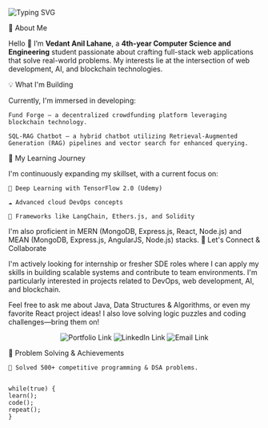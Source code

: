 <p align="start">
<img src="https://readme-typing-svg.demolab.com?font=Fira+Code&size=22&duration=3000&pause=1000&color=555555&center=true&width=500&lines=Hello.;I'm+Vedant+Lahane;A+passionate+developer;Always+building" alt="Typing SVG" />
</p>
🚀 About Me

<p align="left">
Hello 👋 I’m <strong>Vedant Anil Lahane</strong>, a <strong>4th-year Computer Science and Engineering</strong> student passionate about crafting full-stack web applications that solve real-world problems. My interests lie at the intersection of web development, AI, and blockchain technologies.
</p>
💡 What I'm Building

Currently, I'm immersed in developing:

    Fund Forge – a decentralized crowdfunding platform leveraging blockchain technology.

    SQL-RAG Chatbot – a hybrid chatbot utilizing Retrieval-Augmented Generation (RAG) pipelines and vector search for enhanced querying.

🌱 My Learning Journey

I'm continuously expanding my skillset, with a current focus on:

    🧠 Deep Learning with TensorFlow 2.0 (Udemy)

    ☁️ Advanced cloud DevOps concepts

    🧩 Frameworks like LangChain, Ethers.js, and Solidity

I'm also proficient in MERN (MongoDB, Express.js, React, Node.js) and MEAN (MongoDB, Express.js, AngularJS, Node.js) stacks.
🤝 Let's Connect & Collaborate

I'm actively looking for internship or fresher SDE roles where I can apply my skills in building scalable systems and contribute to team environments. I'm particularly interested in projects related to DevOps, web development, AI, and blockchain.

Feel free to ask me about Java, Data Structures & Algorithms, or even my favorite React project ideas! I also love solving logic puzzles and coding challenges—bring them on!

<p align="center">
<a href="https://vedantlahane.vercel.app" style="text-decoration: none;">
<img src="https://img.shields.io/badge/My%20Portfolio-View-blueviolet?style=for-the-badge&logo=vercel&logoColor=white" alt="Portfolio Link" />
</a>
<a href="https://linkedin.com/in/vedant-lahane" style="text-decoration: none;">
<img src="https://img.shields.io/badge/LinkedIn-Connect-0A66C2?style=for-the-badge&logo=linkedin&logoColor=white" alt="LinkedIn Link" />
</a>
<a href="mailto:vedantanillahane@gmail.com" style="text-decoration: none;">
<img src="https://img.shields.io/badge/Email-Get%20in%20Touch-EA4335?style=for-the-badge&logo=gmail&logoColor=white" alt="Email Link" />
</a>
</p>
🧠 Problem Solving & Achievements

    🧮 Solved 500+ competitive programming & DSA problems.


<p align="center" style="color:#999;">
<pre>
<code style="font-size: 0.75rem;">
while(true) {
learn();
code();
repeat();
}
</code>
